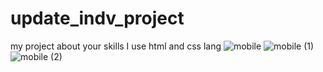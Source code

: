 # update_indv_project
my project about your skills 
I use html and css lang
![mobile](https://user-images.githubusercontent.com/131868495/236661106-f90a1d21-2fbf-496b-b9cd-1e777f4d7c9c.png)
![mobile (1)](https://user-images.githubusercontent.com/131868495/236661154-77b7f069-168d-4e53-b17e-b9195f6d7c87.png)
![mobile (2)](https://user-images.githubusercontent.com/131868495/236661186-ae3468d2-93e6-4b63-8c7b-df5e9775dd71.png)
